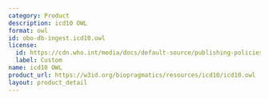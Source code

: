 ```yaml
---
category: Product
description: icd10 OWL
format: owl
id: obo-db-ingest.icd10.owl
license:
  id: https://cdn.who.int/media/docs/default-source/publishing-policies/copyright/who-faq-licensing-icd-10.pdf
  label: Custom
name: icd10 OWL
product_url: https://w3id.org/biopragmatics/resources/icd10/icd10.owl
layout: product_detail
---
```

